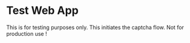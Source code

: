 # Test Web App

This is for testing purposes only. This initiates the captcha flow.
Not for production use !